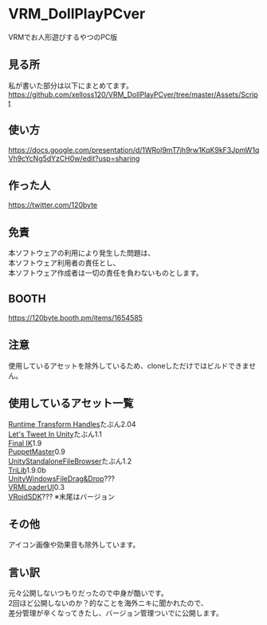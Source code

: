 # VRM_DollPlayPCver
VRMでお人形遊びするやつのPC版

## 見る所
私が書いた部分は以下にまとめてます。  
https://github.com/xelloss120/VRM_DollPlayPCver/tree/master/Assets/Script

## 使い方
https://docs.google.com/presentation/d/1WRol9mT7jh9rw1KqK9kF3JpmW1qVh9cYcNg5dYzCH0w/edit?usp=sharing

## 作った人
https://twitter.com/120byte

## 免責
本ソフトウェアの利用により発生した問題は、  
本ソフトウェア利用者の責任とし、  
本ソフトウェア作成者は一切の責任を負わないものとします。

## BOOTH
https://120byte.booth.pm/items/1654585

## 注意
使用しているアセットを除外しているため、cloneしただけではビルドできません。

## 使用しているアセット一覧
[Runtime Transform Handles](https://assetstore.unity.com/packages/tools/modeling/runtime-transform-handles-65363)たぶん2.04  
[Let's Tweet In Unity](https://assetstore.unity.com/packages/tools/integration/let-s-tweet-in-unity-536)たぶん1.1  
[Final IK](https://assetstore.unity.com/packages/tools/animation/final-ik-14290)1.9  
[PuppetMaster](https://assetstore.unity.com/packages/tools/physics/puppetmaster-48977)0.9  
[UnityStandaloneFileBrowser](https://github.com/gkngkc/UnityStandaloneFileBrowser)たぶん1.2  
[TriLib](https://assetstore.unity.com/packages/tools/modeling/trilib-model-loader-package-91777?locale=ja-JP)1.9.0b  
[UnityWindowsFileDrag&Drop](https://github.com/Bunny83/UnityWindowsFileDrag-Drop)???  
[VRMLoaderUI](https://github.com/m2wasabi/VRMLoaderUI)0.3  
[VRoidSDK](https://developer.vroid.com/)???
※末尾はバージョン

## その他
アイコン画像や効果音も除外しています。

## 言い訳
元々公開しないつもりだったので中身が酷いです。  
2回ほど公開しないのか？的なことを海外ニキに聞かれたので、  
差分管理が辛くなってきたし、バージョン管理ついでに公開します。
